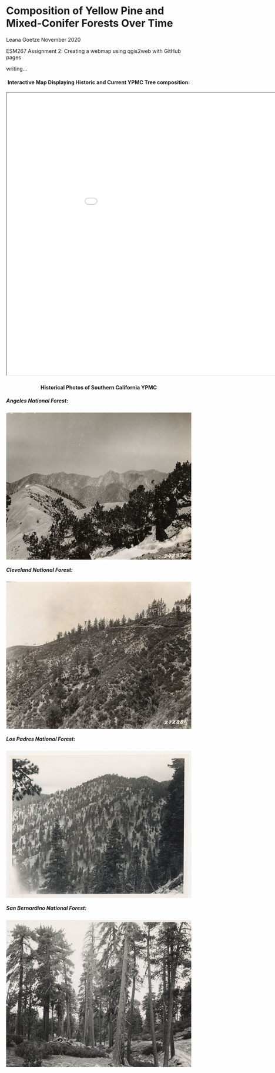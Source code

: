 # Composition of Yellow Pine and Mixed-Conifer Forests Over Time

Leana Goetze
November 2020

ESM267 Assignment 2: Creating a webmap using qgis2web with GitHub pages

writing...

#### <p align = "center">Interactive Map Displaying Historic and Current YPMC Tree composition:</p>

<iframe src="assignment_2_mod/index.html" height=768 width=1024></iframe>

#### <p style="text-align: center;">Historical Photos of Southern California YPMC</p>



##### Angeles National Forest:

<img align="center" src="https://github.com/leanagoetze/ESM267-Goetze-webmap/blob/main/docs/pictures/2638.jpeg?raw=true" height=400 width=650 />

##### Cleveland National Forest:

<img align="center" src="https://github.com/leanagoetze/ESM267-Goetze-webmap/blob/main/docs/pictures/3083.jpeg?raw=true" height=400 width=650 />

##### Los Padres National Forest:

<img align="center" src="https://github.com/leanagoetze/ESM267-Goetze-webmap/blob/main/docs/pictures/weislander-photo_orig.png?raw=true" height=400 width=650 />

##### San Bernardino National Forest:

<img align="center" src="https://github.com/leanagoetze/ESM267-Goetze-webmap/blob/main/docs/pictures/0016.jpeg?raw=true" height=400 width=650 />





